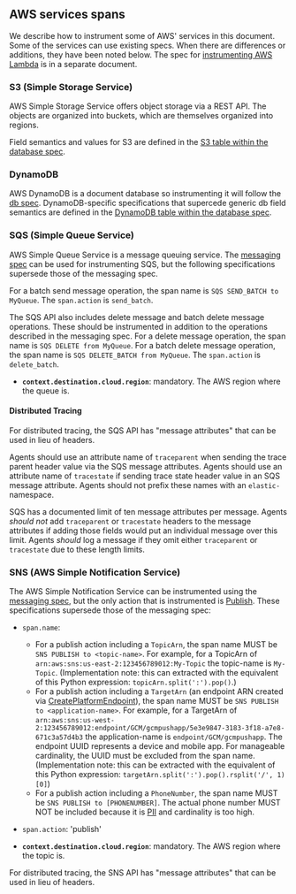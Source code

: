 ## AWS services spans

We describe how to instrument some of AWS' services in this document.
Some of the services can use existing specs. When there are differences or additions, they have been noted below.
The spec for [instrumenting AWS Lambda](tracing-instrumentation-aws-lambda.md) is in a separate document.

### S3 (Simple Storage Service)

AWS Simple Storage Service offers object storage via a REST API. The objects are organized into buckets, which are
themselves organized into regions.

Field semantics and values for S3 are defined in the [S3 table within the database spec](tracing-instrumentation-db.md#aws-s3).

### DynamoDB

AWS DynamoDB is a document database so instrumenting it will follow the [db spec](tracing-instrumentation-db.md).
DynamoDB-specific specifications that supercede generic db field semantics are defined in the [DynamoDB table within the database spec](tracing-instrumentation-db.md#aws-dynamodb).

### SQS (Simple Queue Service)

AWS Simple Queue Service is a message queuing service. The [messaging spec](tracing-instrumentation-messaging.md) can
be used for instrumenting SQS, but the following specifications supersede those of the messaging spec.

For a batch send message operation, the span name is `SQS SEND_BATCH to MyQueue`. The `span.action` is `send_batch`.

The SQS API also includes delete message and batch delete message operations. These should be instrumented in addition
to the operations described in the messaging spec. For a delete message operation, the span name is
`SQS DELETE from MyQueue`.
For a batch delete message operation, the span name is `SQS DELETE_BATCH from MyQueue`.
The `span.action` is `delete_batch`.

- **`context.destination.cloud.region`**: mandatory. The AWS region where the queue is.

#### Distributed Tracing

For distributed tracing, the SQS API has "message attributes" that can be used in lieu of headers.

Agents should use an attribute name of `traceparent` when sending the trace parent header value via the SQS message attributes.  Agents should use an attribute name of `tracestate` if sending trace state header value in an SQS message attribute.  Agents should not prefix these names with an `elastic-` namespace.

SQS has a documented limit of ten message attributes per message.  Agents _should not_ add `traceparent` or `tracestate` headers to the message attributes if adding those fields would put an individual message over this limit.  Agents _should_ log a message if they omit either `traceparent` or `tracestate` due to these length limits.

### SNS (AWS Simple Notification Service)

The AWS Simple Notification Service can be instrumented using the [messaging spec](tracing-instrumentation-messaging.md),
but the only action that is instrumented is [Publish](https://docs.aws.amazon.com/sns/latest/api/API_Publish.html). These specifications supersede those of the messaging spec:

- `span.name`:
    - For a publish action including a `TopicArn`, the span name MUST be `SNS PUBLISH to <topic-name>`. For example, for a TopicArn of `arn:aws:sns:us-east-2:123456789012:My-Topic` the topic-name is `My-Topic`. (Implementation note: this can extracted with the equivalent of this Python expression: `topicArn.split(':').pop()`.)
    - For a publish action including a `TargetArn` (an endpoint ARN created via [CreatePlatformEndpoint](https://docs.aws.amazon.com/sns/latest/api/API_CreatePlatformEndpoint.html)), the span name MUST be `SNS PUBLISH to <application-name>`. For example, for a TargetArn of `arn:aws:sns:us-west-2:123456789012:endpoint/GCM/gcmpushapp/5e3e9847-3183-3f18-a7e8-671c3a57d4b3` the application-name is `endpoint/GCM/gcmpushapp`. The endpoint UUID represents a device and mobile app. For manageable cardinality, the UUID must be excluded from the span name. (Implementation note: this can be extracted with the equivalent of this Python expression: `targetArn.split(':').pop().rsplit('/', 1)[0]`)
    - For a publish action including a `PhoneNumber`, the span name MUST be `SNS PUBLISH to [PHONENUMBER]`. The actual phone number MUST NOT be included because it is [PII](https://en.wikipedia.org/wiki/Personal_data) and cardinality is too high.
- `span.action`: 'publish'

- **`context.destination.cloud.region`**: mandatory. The AWS region where the topic is.

For distributed tracing, the SNS API has "message attributes" that can be used in lieu of headers.
